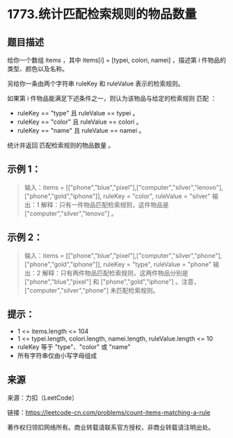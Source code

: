# 1773.统计匹配检索规则的物品数量

## 题目描述
给你一个数组 items ，其中 items[i] = [typei, colori, namei] ，描述第 i 件物品的类型、颜色以及名称。

另给你一条由两个字符串 ruleKey 和 ruleValue 表示的检索规则。

如果第 i 件物品能满足下述条件之一，则认为该物品与给定的检索规则 匹配 ：

- ruleKey == "type" 且 ruleValue == typei 。
- ruleKey == "color" 且 ruleValue == colori 。
- ruleKey == "name" 且 ruleValue == namei 。

统计并返回 匹配检索规则的物品数量 。

 

## 示例 1：

> 输入：items = [["phone","blue","pixel"],["computer","silver","lenovo"],["phone","gold","iphone"]], ruleKey = "color", ruleValue = "silver"
> 输出：1
> 解释：只有一件物品匹配检索规则，这件物品是 ["computer","silver","lenovo"] 。

## 示例 2：

> 输入：items = [["phone","blue","pixel"],["computer","silver","phone"],["phone","gold","iphone"]], ruleKey = "type", ruleValue = "phone"
> 输出：2
> 解释：只有两件物品匹配检索规则，这两件物品分别是 ["phone","blue","pixel"] 和 ["phone","gold","iphone"] 。注意，["computer","silver","phone"] 未匹配检索规则。

 

## 提示：
- 1 <= items.length <= 104
- 1 <= typei.length, colori.length, namei.length, ruleValue.length <= 10
- ruleKey 等于 "type"、"color" 或 "name"
- 所有字符串仅由小写字母组成

## 来源

来源：力扣（LeetCode）

链接：https://leetcode-cn.com/problems/count-items-matching-a-rule

著作权归领扣网络所有。商业转载请联系官方授权，非商业转载请注明出处。